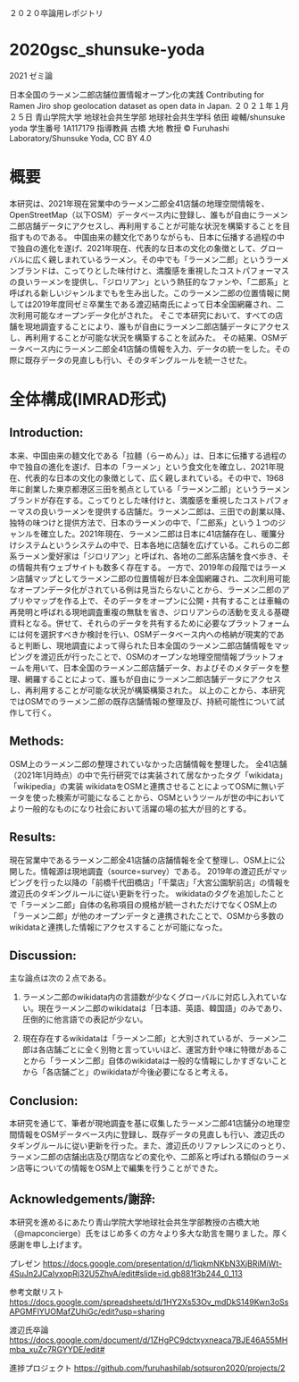 ２０２０卒論用レポジトリ

# 2020gsc_shunsuke-yoda

2021 ゼミ論

日本全国のラーメン二郎店舗位置情報オープン化の実践
Contributing for Ramen Jiro shop geolocation dataset as open data in Japan.
２０２１年１月２５日
青山学院大学 地球社会共生学部 地球社会共生学科
依田 峻輔/shunsuke yoda
学生番号 1A117179
指導教員 古橋 大地 教授
© Furuhashi Laboratory/Shunsuke Yoda, CC BY 4.0

# 概要

本研究は、2021年現在営業中のラーメン二郎全41店舗の地理空間情報を、OpenStreetMap（以下OSM）データベース内に登録し、誰もが自由にラーメン二郎店舗データにアクセスし、再利用することが可能な状況を構築することを目指すものである。
中国由来の麺文化でありながらも、日本に伝播する過程の中で独自の進化を遂げ、2021年現在、代表的な日本の文化の象徴として、グローバルに広く親しまれているラーメン。その中でも「ラーメン二郎」というラーメンブランドは、こってりとした味付けと、満腹感を重視したコストパフォーマスの良いラーメンを提供し、「ジロリアン」という熱狂的なファンや、「二郎系」と呼ばれる新しいジャンルまでもを生み出した。このラーメン二郎の位置情報に関しては2019年度同ゼミ卒業生である渡辺結南氏によって日本全国網羅され、二次利用可能なオープンデータ化がされた。
そこで本研究において、すべての店舗を現地調査することにより、誰もが自由にラーメン二郎店舗データにアクセスし、再利用することが可能な状況を構築することを試みた。
その結果、OSMデータベース内にラーメン二郎全41店舗の情報を入力、データの統一をした。その際に既存データの見直しも行い、そのタギングルールを統一させた。
# 全体構成(IMRAD形式)
## Introduction:
本来、中国由来の麺文化である「拉麺（らーめん）」は、日本に伝播する過程の中で独自の進化を遂げ、日本の「ラーメン」という食文化を確立し、2021年現在、代表的な日本の文化の象徴として、広く親しまれている。その中で、1968年に創業した東京都港区三田を拠点としている「ラーメン二郎」というラーメンブランドが存在する。こってりとした味付けと、満腹感を重視したコストパフォーマスの良いラーメンを提供する店舗だ。ラーメン二郎は、三田での創業以降、独特の味つけと提供方法で、日本のラーメンの中で、「二郎系」という１つのジャンルを確立した。2021年現在、ラーメン二郎は日本に41店舗存在し、暖簾分けシステムというシステムの中で、日本各地に店舗を広げている。これらの二郎系ラーメン愛好家は「ジロリアン」と呼ばれ、各地の二郎系店舗を食べ歩き、その情報共有ウェブサイトも数多く存在する。
一方で、2019年の段階ではラーメン店舗マップとしてラーメン二郎の位置情報が日本全国網羅され、二次利用可能なオープンデータ化がされている例は見当たらないことから、ラーメン二郎のアプリやマップを作る上で、そのデータをオープンに公開・共有することは車輪の再発明と呼ばれる現地調査重複の無駄を省き、ジロリアンらの活動を支える基礎資料となる。併せて、それらのデータを共有するために必要なプラットフォームには何を選択すべきか検討を行い、OSMデータベース内への格納が現実的であると判断し、現地調査によって得られた日本全国のラーメン二郎店舗情報をマッピングを渡辺氏が行ったことで、OSMのオープンな地理空間情報プラットフォームを用いて、日本全国のラーメン二郎店舗データ、およびそのメタデータを整理、網羅することによって、誰もが自由にラーメン二郎店舗データにアクセスし、再利用することが可能な状況が構築構築された。
以上のことから、本研究ではOSMでのラーメン二郎の既存店舗情報の整理及び、持続可能性について試作して行く。
## Methods:
OSM上のラーメン二郎の整理されていなかった店舗情報を整理した。
全41店舗（2021年1月時点）の中で先行研究では実装されて居なかったタグ「wikidata」「wikipedia」の実装
wikidataをOSMと連携させることによってOSMに無いデータを使った検索が可能になることから、OSMというツールが世の中においてより一般的なものになり社会において活躍の場の拡大が目的とする。
## Results:
現在営業中であるラーメン二郎全41店舗の店舗情報を全て整理し、OSM上に公開した。情報源は現地調査（source=survey）である。
2019年の渡辺氏がマッピングを行った以降の「前橋千代田橋店」「千葉店」「大宮公園駅前店」の情報を渡辺氏のタギングルールに従い更新を行った。
wikidataのタグを追加したことで「ラーメン二郎」自体の名称項目の規格が統一されただけでなくOSM上の「ラーメン二郎」が他のオープンデータと連携されたことで、OSMから多数のwikidataと連携した情報にアクセスすることが可能になった。
## Discussion:
主な論点は次の２点である。
1. ラーメン二郎のwikidata内の言語数が少なくグローバルに対応し入れていない。現在ラーメン二郎のwikidataは「日本語、英語、韓国語」のみであり、圧倒的に他言語での表記が少ない。

2. 現在存在するwikidataは「ラーメン二郎」と大別されているが、ラーメン二郎は各店舗ごとに全く別物と言っていいほど、運営方針や味に特徴があることから「ラーメン二郎」自体のwikidataは一般的な情報にしかすぎないことから「各店舗ごと」のwikidataが今後必要になると考える。

## Conclusion:
本研究を通じて、筆者が現地調査を基に収集したラーメン二郎41店舗分の地理空間情報をOSMデータベース内に登録し、既存データの見直しも行い、渡辺氏のタギングルールに従い更新を行った。また、渡辺氏のリファレンスにのっとり、ラーメン二郎の店舗出店及び閉店などの変化や、二郎系と呼ばれる類似のラーメン店等についての情報をOSM上で編集を行うことができた。
## Acknowledgements/謝辞:
本研究を進めるにあたり青山学院大学地球社会共生学部教授の古橋大地（@mapconcierge）氏をはじめ多くの方々より多大な助言を賜りました。厚く感謝を申し上げます。

プレゼン
https://docs.google.com/presentation/d/1iqkmNKbN3XjBRiMiWt-4SuJn2JCaIvxopRj32U5ZhvA/edit#slide=id.gb881f3b244_0_113

参考文献リスト
https://docs.google.com/spreadsheets/d/1HY2Xs53Ov_mdDkS149Kwn3oSsAPGMFlYUOMafZUhiGc/edit?usp=sharing

渡辺氏卒論
https://docs.google.com/document/d/1ZHgPC9dctxyxneaca7BJE46A55MHmba_xuZc7RGYYDE/edit#

進捗プロジェクト
https://github.com/furuhashilab/sotsuron2020/projects/2
